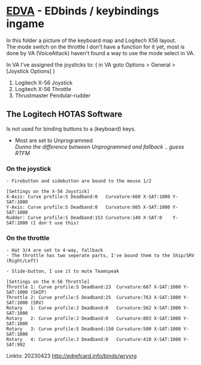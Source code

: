 # [EDVA](https://github.com/ArNeo-VR/EDVA#edva) - EDbinds / keybindings ingame

In this folder a picture of the keyboard map and Logitech X56 layout.  
The mode switch on the throttle I don't have a function for it yet, 
most is done by VA (VoiceAttack) haven't found a way to use the mode select in VA.  

In VA I've assigned the joysticks to: ( in VA goto Options > General > [Joystick Options] )  
1. Logitech X-56 Joystick  
2. Logitech X-56 Throttle  
3. Thrustmaster Pendular-rudder  


## The Logitech HOTAS Software
Is not used for binding buttons to a (keyboard) keys.  
- Most are set to Unprogrammed  
*Dunno the difference between Unprogrammed and fallback .. guess RTFM*

### On the joystick
~~~
- Firebutton and sidebutton are bound to the mouse 1/2   
  
[Settings on the X-56 Joystick] 
X-Axis: Curve profile:S Deadband:0   Curvature:660 X-SAT:1000 Y-SAT:1000  
Y-Axis: Curve profile:S Deadband:0   Curvature:665 X-SAT:1000 Y-SAT:1000  
Rudder: Curve profile:S Deadband:153 Curvature:149 X-SAT:0    Y-SAT:1000 (I don't use this)  
~~~

### On the throttle  
~~~
- Hat 3/4 are set to 4-way, fallback  
- The throttle has two seperate parts, I've bound them to the Ship/SRV (Right/Left)  

- Slide-button, I use it to mute Teamspeak  
  
[Settings on the X-56 Throttle]
Throttle 1: Curve profile:S Deadband:23  Curvature:667 X-SAT:1000 Y-SAT:1000 (SHIP)  
Throttle 2: Curve profile:S Deadband:25  Curvature:763 X-SAT:1000 Y-SAT:1000 (SRV)  
Rotary   1: Curve profile:J Deadband:0   Curvature:562 X-SAT:1000 Y-SAT:1000  
Rotary   2: Curve profile:J Deadband:0   Curvature:803 X-SAT:1000 Y-SAT:1000  
Rotary   3: Curve profile:S Deadband:150 Curvature:500 X-SAT:1000 Y-SAT:1000  
Rotary   4: Curve profile:J Deadband:0   Curvature:410 X-SAT:1000 Y-SAT:992  
~~~

Linkto: 20230423 http://edrefcard.info/binds/wryyrg